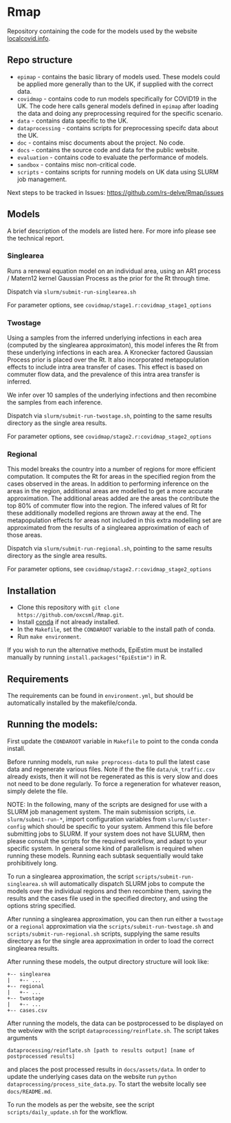 # Rmap

Repository containing the code for the models used by the website [localcovid.info](https://localcovid.info).

## Repo structure

* `epimap` - contains the basic library of models used. These models could be applied more generally than to the UK, if supplied with the correct data.
* `covidmap` - contains code to run models specifically for COVID19 in the UK. The code here calls general models defined in `epimap` after loading the data and doing any preprocessing required for the specific scenario.
* `data` - contains data specific to the UK.
* `dataprocessing` - contains scripts for preprocessing specifc data about the UK.
* `doc` - contains misc documents about the project. No code.
* `docs` - contains the source code and data for the public website.
* `evaluation` - contains code to evaluate the performance of models.
* `sandbox` - contains misc non-critical code.
* `scripts` - contains scripts for running models on UK data using SLURM job management.


Next steps to be tracked in Issues: https://github.com/rs-delve/Rmap/issues

## Models

A brief description of the models are listed here. For more info please see the technical report. 

### Singlearea

Runs a renewal equation model on an individual area, using an AR1 process / Matern12 kernel Gaussian Process as the prior for the Rt through time.

Dispatch via `slurm/submit-run-singlearea.sh`

For parameter options, see `covidmap/stage1.r:covidmap_stage1_options`

### Twostage

Using a samples from the inferred underlying infections in each area (computed by the singlearea approximaton), this model inferes the Rt from these underlying infections in each area. A Kronecker factored Gaussian Process prior is placed over the Rt. It also incorporated metapopulation effects to include intra area transfer of cases. This effect is based on commuter flow data, and the prevalence of this intra area transfer is inferred. 

We infer over 10 samples of the underlying infections and then recombine the samples from each inference.

Dispatch via `slurm/submit-run-twostage.sh`, pointing to the same results directory as the single area results.

For parameter options, see `covidmap/stage2.r:covidmap_stage2_options`


### Regional

This model breaks the country into a number of regions for more efficient computation. It computes the Rt for areas in the specified region from the cases observed in the areas. In addition to performing inference on the areas in the region, additional areas are modelled to get a more accurate approximation. The additional areas added are the areas the contribute the top 80% of commuter flow into the region. The infered values of Rt for these additionally modelled regions are thrown away at the end. The metapopulation effects for areas not included in this extra modelling set are approximated from the results of a singlearea approximation of each of those areas.

Dispatch via `slurm/submit-run-regional.sh`, pointing to the same results directory as the single area results.

For parameter options, see `covidmap/stage2.r:covidmap_stage2_options`

## Installation

* Clone this repository with `git clone https://github.com/oxcsml/Rmap.git`.
* Install [conda](https://docs.conda.io/en/latest/) if not already installed.
* In the `Makefile`, set the `CONDAROOT` variable to the install path of conda. 
* Run `make environment`.


If you wish to run the alternative methods, EpiEstim must be installed manually by running `install.packages("EpiEstim")` in R.

## Requirements

The requirements can be found in `environment.yml`, but should be automatically installed by the makefile/conda.

## Running the models:

First update the `CONDAROOT` variable in `Makefile` to point to the conda conda install.

Before running models, run `make preprocess-data` to pull the latest case data and regenerate various files. Note if the the file `data/uk_traffic.csv` already exists, then it will not be regenerated as this is very slow and does not need to be done regularly. To force a regeneration for whatever reason, simply delete the file.

NOTE: In the following, many of the scripts are designed for use with a SLURM job management system. The main submission scripts, i.e. `slurm/submit-run-*`, import configuration variables from `slurm/cluster-config` which should be specific to your system. Ammend this file before submitting jobs to SLURM. If your system does not have SLURM, then please consult the scripts for the required workflow, and adapt to your specific system. In general some kind of parallelism is required when running these models. Running each subtask sequentially would take prohibitively long.

To run a singlearea approximation, the script `scripts/submit-run-singlearea.sh` will automatically dispatch SLURM jobs to compute the models over the individual regions and then recombine them, saving the results and the cases file used in the specified directory, and using the options string specified.

After running a singlearea approximation, you can then run either a `twostage` or a `regional` approximation via the `scripts/submit-run-twostage.sh` and `scripts/submit-run-regional.sh` scripts, supplying the same results directory as for the single area approximation in order to load the correct singlearea results.

After running these models, the output directory structure will look like:
```
+-- singlearea
|   +-- ...
+-- regional
|   +-- ...
+-- twostage
|   +-- ...
+-- cases.csv
```

After running the models, the data can be postprocessed to be displayed on the webview with the script `dataprocessing/reinflate.sh`. The script takes arguments
```
dataprocessing/reinflate.sh [path to results output] [name of postprocessed results]
```
and places the post processed results in `docs/assets/data`. In order to update the underlying cases data on the website run `python dataprocessing/process_site_data.py`. To start the website locally see `docs/README.md`.

To run the models as per the website, see the script `scripts/daily_update.sh` for the workflow.

